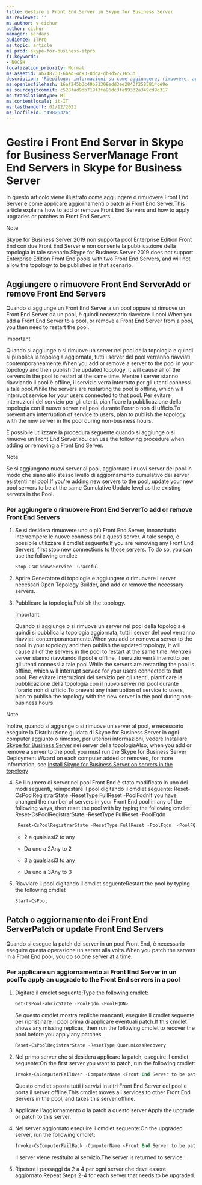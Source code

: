 ```yaml
---
title: Gestire i Front End Server in Skype for Business Server
ms.reviewer: ''
ms.author: v-cichur
author: cichur
manager: serdars
audience: ITPro
ms.topic: article
ms.prod: skype-for-business-itpro
f1.keywords:
- NOCSH
localization_priority: Normal
ms.assetid: ab748733-6bad-4c93-8dda-db8d5271653d
description: 'Riepilogo: informazioni su come aggiungere, rimuovere, applicare patch o aggiornare Front End Server in Skype for Business Server.'
ms.openlocfilehash: 16af245b3c49b21309edd3ee2843f2585814ce9e
ms.sourcegitcommit: c528fad9db719f3fa96dc3fa99332a349cd9d317
ms.translationtype: MT
ms.contentlocale: it-IT
ms.lasthandoff: 01/12/2021
ms.locfileid: "49826326"
---
```

# <a name="manage-front-end-servers-in-skype-for-business-server"></a><span data-ttu-id="6c6b0-103">Gestire i Front End Server in Skype for Business Server</span><span class="sxs-lookup"><span data-stu-id="6c6b0-103">Manage Front End Servers in Skype for Business Server</span></span>
 
<span data-ttu-id="6c6b0-104">In questo articolo viene illustrato come aggiungere o rimuovere Front End Server e come applicare aggiornamenti o patch ai Front End Server.</span><span class="sxs-lookup"><span data-stu-id="6c6b0-104">This article explains how to add or remove Front End Servers and how to apply upgrades or patches to Front End Servers.</span></span>

  > [!NOTE]
> <span data-ttu-id="6c6b0-105">Skype for Business Server 2019 non supporta pool Enterprise Edition Front End con due Front End Server e non consente la pubblicazione della topologia in tale scenario.</span><span class="sxs-lookup"><span data-stu-id="6c6b0-105">Skype for Business Server 2019 does not support Enterprise Edition Front End pools with two Front End Servers, and will not allow the topology to be published in that scenario.</span></span>

## <a name="add-or-remove-front-end-servers"></a><span data-ttu-id="6c6b0-106">Aggiungere o rimuovere Front End Server</span><span class="sxs-lookup"><span data-stu-id="6c6b0-106">Add or remove Front End Servers</span></span>
  
<span data-ttu-id="6c6b0-107">Quando si aggiunge un Front End Server a un pool oppure si rimuove un Front End Server da un pool, è quindi necessario riavviare il pool.</span><span class="sxs-lookup"><span data-stu-id="6c6b0-107">When you add a Front End Server to a pool, or remove a Front End Server from a pool, you then need to restart the pool.</span></span> 
  
> [!IMPORTANT]
> <span data-ttu-id="6c6b0-108">Quando si aggiunge o si rimuove un server nel pool della topologia e quindi si pubblica la topologia aggiornata, tutti i server del pool verranno riavviati contemporaneamente.</span><span class="sxs-lookup"><span data-stu-id="6c6b0-108">When you add or remove a server to the pool in your topology and then publish the updated topology, it will cause all of the servers in the pool to restart at the same time.</span></span> <span data-ttu-id="6c6b0-109">Mentre i server stanno riavviando il pool è offline, il servizio verrà interrotto per gli utenti connessi a tale pool.</span><span class="sxs-lookup"><span data-stu-id="6c6b0-109">While the servers are restarting the pool is offline, which will interrupt service for your users connected to that pool.</span></span> <span data-ttu-id="6c6b0-110">Per evitare interruzioni del servizio per gli utenti, pianificare la pubblicazione della topologia con il nuovo server nel pool durante l'orario non di ufficio.</span><span class="sxs-lookup"><span data-stu-id="6c6b0-110">To prevent any interruption of service to users, plan to publish the topology with the new server in the pool during non-business hours.</span></span> 
  
<span data-ttu-id="6c6b0-111">È possibile utilizzare la procedura seguente quando si aggiunge o si rimuove un Front End Server.</span><span class="sxs-lookup"><span data-stu-id="6c6b0-111">You can use the following procedure when adding or removing a Front End Server.</span></span>
  
> [!NOTE]
> <span data-ttu-id="6c6b0-112">Se si aggiungono nuovi server al pool, aggiornare i nuovi server del pool in modo che siano allo stesso livello di aggiornamento cumulativo dei server esistenti nel pool.</span><span class="sxs-lookup"><span data-stu-id="6c6b0-112">If you're adding new servers to the pool, update your new pool servers to be at the same Cumulative Update level as the existing servers in the Pool.</span></span> 
  
### <a name="to-add-or-remove-front-end-servers"></a><span data-ttu-id="6c6b0-113">Per aggiungere o rimuovere Front End Server</span><span class="sxs-lookup"><span data-stu-id="6c6b0-113">To add or remove Front End Servers</span></span>

1. <span data-ttu-id="6c6b0-p102">Se si desidera rimuovere uno o più Front End Server, innanzitutto interrompere le nuove connessioni a questi server. A tale scopo, è possibile utilizzare il cmdlet seguente:</span><span class="sxs-lookup"><span data-stu-id="6c6b0-p102">If you are removing any Front End Servers, first stop new connections to those servers. To do so, you can use the following cmdlet:</span></span>
    
   ```PowerShell
   Stop-CsWindowsService -Graceful
   ```

2. <span data-ttu-id="6c6b0-116">Aprire Generatore di topologie e aggiungere o rimuovere i server necessari.</span><span class="sxs-lookup"><span data-stu-id="6c6b0-116">Open Topology Builder, and add or remove the necessary servers.</span></span> 
    
3. <span data-ttu-id="6c6b0-117">Pubblicare la topologia.</span><span class="sxs-lookup"><span data-stu-id="6c6b0-117">Publish the topology.</span></span>
    
    > [!IMPORTANT]
    > <span data-ttu-id="6c6b0-118">Quando si aggiunge o si rimuove un server nel pool della topologia e quindi si pubblica la topologia aggiornata, tutti i server del pool verranno riavviati contemporaneamente.</span><span class="sxs-lookup"><span data-stu-id="6c6b0-118">When you add or remove a server to the pool in your topology and then publish the updated topology, it will cause all of the servers in the pool to restart at the same time.</span></span> <span data-ttu-id="6c6b0-119">Mentre i server stanno riavviando il pool è offline, il servizio verrà interrotto per gli utenti connessi a tale pool.</span><span class="sxs-lookup"><span data-stu-id="6c6b0-119">While the servers are restarting the pool is offline, which will interrupt service for your users connected to that pool.</span></span> <span data-ttu-id="6c6b0-120">Per evitare interruzioni del servizio per gli utenti, pianificare la pubblicazione della topologia con il nuovo server nel pool durante l'orario non di ufficio.</span><span class="sxs-lookup"><span data-stu-id="6c6b0-120">To prevent any interruption of service to users, plan to publish the topology with the new server in the pool during non-business hours.</span></span> 
  
  > [!NOTE]
> <span data-ttu-id="6c6b0-121">Inoltre, quando si aggiunge o si rimuove un server al pool, è necessario eseguire la Distribuzione guidata di Skype for Business Server in ogni computer aggiunto o rimosso, per ulteriori informazioni, vedere Installare [Skype for Business Server](https://docs.microsoft.com/skypeforbusiness/deploy/install/install-skype-for-business-server) nei server della topologia</span><span class="sxs-lookup"><span data-stu-id="6c6b0-121">Also, when you add or remove a server to the pool, you must run the Skype for Business Server Deployment Wizard on each computer added or removed, for more information, see [Install Skype for Business Server on servers in the topology](https://docs.microsoft.com/skypeforbusiness/deploy/install/install-skype-for-business-server)</span></span>
  
4. <span data-ttu-id="6c6b0-122">Se il numero di server nel pool Front End è stato modificato in uno dei modi seguenti, reimpostare il pool digitando il cmdlet seguente: Reset-CsPoolRegistrarState -ResetType FullReset -PoolFqdn</span><span class="sxs-lookup"><span data-stu-id="6c6b0-122">If you have changed the number of servers in your Front End pool in any of the following ways, then reset the pool with by typing the following cmdlet: Reset-CsPoolRegistrarState -ResetType FullReset -PoolFqdn</span></span> 
    
   ```PowerShell
    Reset-CsPoolRegistrarState -ResetType FullReset -PoolFqdn  <PoolFQDN>
   ```

     - <span data-ttu-id="6c6b0-123">2 a qualsiasi</span><span class="sxs-lookup"><span data-stu-id="6c6b0-123">2 to any</span></span>
    
     - <span data-ttu-id="6c6b0-124">Da uno a 2</span><span class="sxs-lookup"><span data-stu-id="6c6b0-124">Any to 2</span></span>
    
     - <span data-ttu-id="6c6b0-125">3 a qualsiasi</span><span class="sxs-lookup"><span data-stu-id="6c6b0-125">3 to any</span></span>
    
     - <span data-ttu-id="6c6b0-126">Da uno a 3</span><span class="sxs-lookup"><span data-stu-id="6c6b0-126">Any to 3</span></span>
    
5. <span data-ttu-id="6c6b0-127">Riavviare il pool digitando il cmdlet seguente</span><span class="sxs-lookup"><span data-stu-id="6c6b0-127">Restart the pool by typing the following cmdlet</span></span>
    
   ```PowerShell
   Start-CsPool
   ```

## <a name="patch-or-update-front-end-servers"></a><span data-ttu-id="6c6b0-128">Patch o aggiornamento dei Front End Server</span><span class="sxs-lookup"><span data-stu-id="6c6b0-128">Patch or update Front End Servers</span></span>

<span data-ttu-id="6c6b0-129">Quando si esegue la patch dei server in un pool Front End, è necessario eseguire questa operazione un server alla volta.</span><span class="sxs-lookup"><span data-stu-id="6c6b0-129">When you patch the servers in a Front End pool, you do so one server at a time.</span></span> 
  
### <a name="to-apply-an-upgrade-to-the-front-end-servers-in-a-pool"></a><span data-ttu-id="6c6b0-130">Per applicare un aggiornamento ai Front End Server in un pool</span><span class="sxs-lookup"><span data-stu-id="6c6b0-130">To apply an upgrade to the Front End servers in a pool</span></span>

1. <span data-ttu-id="6c6b0-131">Digitare il cmdlet seguente:</span><span class="sxs-lookup"><span data-stu-id="6c6b0-131">Type the following cmdlet:</span></span>
    
   ```PowerShell
   Get-CsPoolFabricState -PoolFqdn <PoolFQDN>
   ```

     <span data-ttu-id="6c6b0-132">Se questo cmdlet mostra repliche mancanti, eseguire il cmdlet seguente per ripristinare il pool prima di applicare eventuali patch.</span><span class="sxs-lookup"><span data-stu-id="6c6b0-132">If this cmdlet shows any missing replicas, then run the following cmdlet to recover the pool before you apply any patches.</span></span>
    
   ```PowerShell
   Reset-CsPoolRegistrarState -ResetType QuorumLossRecovery
   ```

2. <span data-ttu-id="6c6b0-133">Nel primo server che si desidera applicare la patch, eseguire il cmdlet seguente:</span><span class="sxs-lookup"><span data-stu-id="6c6b0-133">On the first server you want to patch, run the following cmdlet:</span></span>
    
   ```PowerShell
   Invoke-CsComputerFailOver -ComputerName <Front End Server to be patched>
   ```

    <span data-ttu-id="6c6b0-134">Questo cmdlet sposta tutti i servizi in altri Front End Server del pool e porta il server offline.</span><span class="sxs-lookup"><span data-stu-id="6c6b0-134">This cmdlet moves all services to other Front End Servers in the pool, and takes this server offline.</span></span>
    
3. <span data-ttu-id="6c6b0-135">Applicare l'aggiornamento o la patch a questo server.</span><span class="sxs-lookup"><span data-stu-id="6c6b0-135">Apply the upgrade or patch to this server.</span></span>
    
4. <span data-ttu-id="6c6b0-136">Nel server aggiornato eseguire il cmdlet seguente:</span><span class="sxs-lookup"><span data-stu-id="6c6b0-136">On the upgraded server, run the following cmdlet:</span></span>
    
   ```PowerShell
   Invoke-CsComputerFailBack -ComputerName <Front End Server to be patched>
   ```

    <span data-ttu-id="6c6b0-137">Il server viene restituito al servizio.</span><span class="sxs-lookup"><span data-stu-id="6c6b0-137">The server is returned to service.</span></span>
    
5. <span data-ttu-id="6c6b0-138">Ripetere i passaggi da 2 a 4 per ogni server che deve essere aggiornato.</span><span class="sxs-lookup"><span data-stu-id="6c6b0-138">Repeat Steps 2-4 for each server that needs to be upgraded.</span></span>
    
